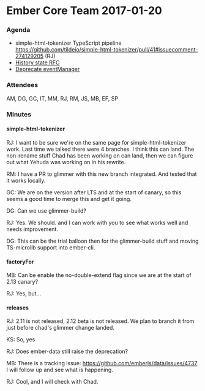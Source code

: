 # Ember Core Team 2017-01-20

### Agenda

- simple-html-tokenizer TypeScript pipeline https://github.com/tildeio/simple-html-tokenizer/pull/41#issuecomment-274129205 (RJ)
- [History state RFC](https://github.com/emberjs/rfcs/pull/186)
- [Deprecate eventManager](https://github.com/emberjs/rfcs/pull/194)

### Attendees

AM, DG, GC, IT, MM, RJ, RM, JS, MB, EF, SP

### Minutes


#### simple-html-tokenizer

RJ: I want to be sure we're on the same page for simple-html-tokenizer work. Last time we talked there were 4 branches. I think this can land. The non-rename stuff Chad has been working on can land, then we can figure out what Yehuda was working on in his rewrite.

RM: I have a PR to glimmer with this new branch integrated. And tested that it works locally.

GC: We are on the version after LTS and at the start of canary, so this seems a good time to merge this and get it going.

DG: Can we use glimmer-build?

RJ: Yes. We should. and I can work with you to see what works well and needs improvement.

DG: This can be the trial balloon then for the glimmer-build stuff and moving TS-microlib support into ember-cli.

#### factoryFor

MB: Can be enable the no-double-extend flag since we are at the start of 2.13 canary?

RJ: Yes, but...

#### releases

RJ: 2.11 is not released, 2.12 beta is not released. We plan to branch it from just before chad's glimmer change landed.

KS: So, yes

RJ: Does ember-data still raise the deprecation?

MB: There is a tracking issue: https://github.com/emberjs/data/issues/4737 I will follow up and see what is happening.

RJ: Cool, and I will check with Chad.
